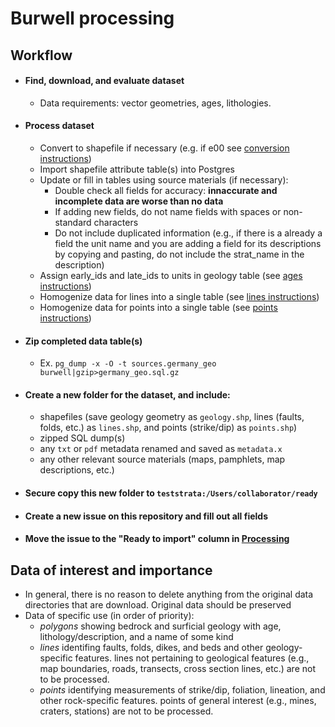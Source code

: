 # Burwell processing

## Workflow

+ #### Find, download, and evaluate dataset
  + Data requirements: vector geometries, ages, lithologies.
+ #### Process dataset
  + Convert to shapefile if necessary (e.g. if e00 see [conversion instructions](http://support.esri.com/technical-article/000004705))
  + Import shapefile attribute table(s) into Postgres
  + Update or fill in tables using source materials (if necessary):
      + Double check all fields for accuracy: **innaccurate and incomplete data are worse than no data**
      + If adding new fields, do not name fields with spaces or non-standard characters
      + Do not include duplicated information (e.g., if there is a already a field the unit name and you are adding a field for its descriptions by copying and pasting, do not include the strat_name in the description)
  + Assign early_ids and late_ids to units in geology table (see [ages instructions](https://github.com/UW-Macrostrat/burwell-processing/blob/master/ages.md))
  + Homogenize data for lines into a single table  (see [lines instructions](https://github.com/UW-Macrostrat/burwell-processing/blob/master/lines.md))
  + Homogenize data for points into a single table (see [points instructions](https://github.com/UW-Macrostrat/burwell-processing/blob/master/points.md))
+ #### Zip completed data table(s) 
  + Ex. `pg_dump -x -O -t sources.germany_geo burwell|gzip>germany_geo.sql.gz`
+ #### Create a new folder for the dataset, and include: 
   + shapefiles (save geology geometry as `geology.shp`, lines (faults, folds, etc.) as `lines.shp`, and points (strike/dip) as `points.shp`)
   + zipped SQL dump(s)
   + any `txt` or `pdf` metadata renamed and saved as `metadata.x`
   + any other relevant source materials (maps, pamphlets, map descriptions, etc.)
+ #### Secure copy this new folder to `teststrata:/Users/collaborator/ready`
+ #### Create a new issue on this repository and fill out all fields
+ #### Move the issue to the "Ready to import" column in [Processing](https://github.com/UW-Macrostrat/burwell-processing/projects/1)

## Data of interest and importance 
+ In general, there is no reason to delete anything from the original data directories that are download. Original data should be preserved
+ Data of specific use (in order of priority):
  + *polygons* showing bedrock and surficial geology with age, lithology/description, and a name of some kind
  + *lines* identifing faults, folds, dikes, and beds and other geology-specific features. lines not pertaining to geological features (e.g., map boundaries, roads, transects, cross section lines, etc.) are not to be processed.
  + *points* identifying measurements of strike/dip, foliation, lineation, and other rock-specific features. points of general interest (e.g., mines, craters, stations) are not to be processed.
